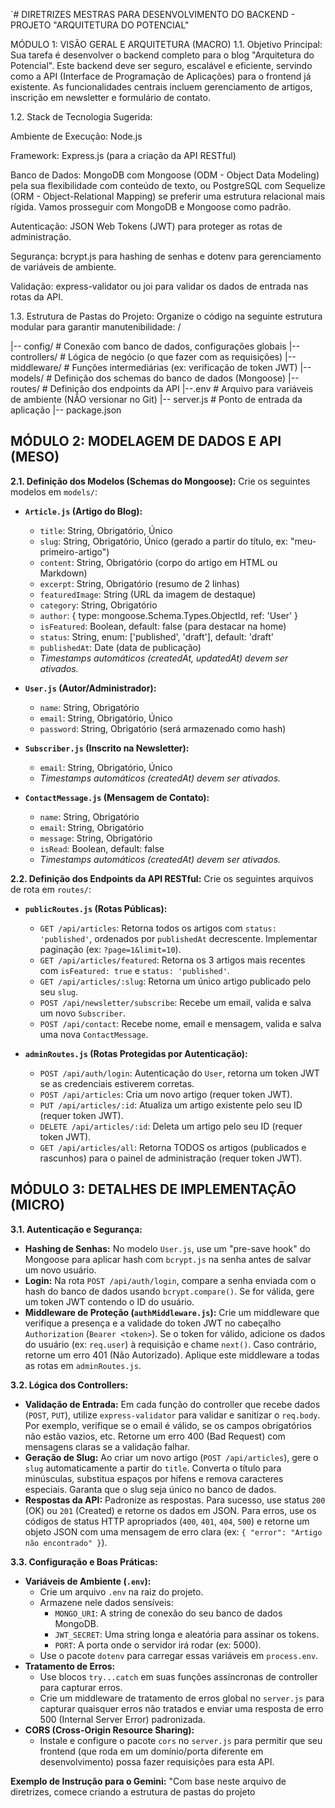 `# DIRETRIZES MESTRAS PARA DESENVOLVIMENTO DO BACKEND - PROJETO "ARQUITETURA DO POTENCIAL"

MÓDULO 1: VISÃO GERAL E ARQUITETURA (MACRO)
1.1. Objetivo Principal:
Sua tarefa é desenvolver o backend completo para o blog "Arquitetura do Potencial". Este backend deve ser seguro, escalável e eficiente, servindo como a API (Interface de Programação de Aplicações) para o frontend já existente. As funcionalidades centrais incluem gerenciamento de artigos, inscrição em newsletter e formulário de contato.

1.2. Stack de Tecnologia Sugerida:

Ambiente de Execução: Node.js

Framework: Express.js (para a criação da API RESTful)

Banco de Dados: MongoDB com Mongoose (ODM - Object Data Modeling) pela sua flexibilidade com conteúdo de texto, ou PostgreSQL com Sequelize (ORM - Object-Relational Mapping) se preferir uma estrutura relacional mais rígida. Vamos prosseguir com MongoDB e Mongoose como padrão.

Autenticação: JSON Web Tokens (JWT) para proteger as rotas de administração.

Segurança: bcrypt.js para hashing de senhas e dotenv para gerenciamento de variáveis de ambiente.

Validação: express-validator ou joi para validar os dados de entrada nas rotas da API.

1.3. Estrutura de Pastas do Projeto:
Organize o código na seguinte estrutura modular para garantir manutenibilidade:
/

|-- config/         # Conexão com banco de dados, configurações globais
|-- controllers/    # Lógica de negócio (o que fazer com as requisições)
|-- middleware/     # Funções intermediárias (ex: verificação de token JWT)
|-- models/         # Definição dos schemas do banco de dados (Mongoose)
|-- routes/         # Definição dos endpoints da API
|--.env            # Arquivo para variáveis de ambiente (NÃO versionar no Git)
|-- server.js       # Ponto de entrada da aplicação
|-- package.json


## MÓDULO 2: MODELAGEM DE DADOS E API (MESO)

**2.1. Definição dos Modelos (Schemas do Mongoose):**
Crie os seguintes modelos em `models/`:

*   **`Article.js` (Artigo do Blog):**
    *   `title`: String, Obrigatório, Único
    *   `slug`: String, Obrigatório, Único (gerado a partir do título, ex: "meu-primeiro-artigo")
    *   `content`: String, Obrigatório (corpo do artigo em HTML ou Markdown)
    *   `excerpt`: String, Obrigatório (resumo de 2 linhas)
    *   `featuredImage`: String (URL da imagem de destaque)
    *   `category`: String, Obrigatório
    *   `author`: { type: mongoose.Schema.Types.ObjectId, ref: 'User' }
    *   `isFeatured`: Boolean, default: false (para destacar na home)
    *   `status`: String, enum: ['published', 'draft'], default: 'draft'
    *   `publishedAt`: Date (data de publicação)
    *   *Timestamps automáticos (createdAt, updatedAt) devem ser ativados.*

*   **`User.js` (Autor/Administrador):**
    *   `name`: String, Obrigatório
    *   `email`: String, Obrigatório, Único
    *   `password`: String, Obrigatório (será armazenado como hash)

*   **`Subscriber.js` (Inscrito na Newsletter):**
    *   `email`: String, Obrigatório, Único
    *   *Timestamps automáticos (createdAt) devem ser ativados.*

*   **`ContactMessage.js` (Mensagem de Contato):**
    *   `name`: String, Obrigatório
    *   `email`: String, Obrigatório
    *   `message`: String, Obrigatório
    *   `isRead`: Boolean, default: false
    *   *Timestamps automáticos (createdAt) devem ser ativados.*

**2.2. Definição dos Endpoints da API RESTful:**
Crie os seguintes arquivos de rota em `routes/`:

*   **`publicRoutes.js` (Rotas Públicas):**
    *   `GET /api/articles`: Retorna todos os artigos com `status: 'published'`, ordenados por `publishedAt` decrescente. Implementar paginação (ex: `?page=1&limit=10`).
    *   `GET /api/articles/featured`: Retorna os 3 artigos mais recentes com `isFeatured: true` e `status: 'published'`.
    *   `GET /api/articles/:slug`: Retorna um único artigo publicado pelo seu `slug`.
    *   `POST /api/newsletter/subscribe`: Recebe um email, valida e salva um novo `Subscriber`.
    *   `POST /api/contact`: Recebe nome, email e mensagem, valida e salva uma nova `ContactMessage`.

*   **`adminRoutes.js` (Rotas Protegidas por Autenticação):**
    *   `POST /api/auth/login`: Autenticação do `User`, retorna um token JWT se as credenciais estiverem corretas.
    *   `POST /api/articles`: Cria um novo artigo (requer token JWT).
    *   `PUT /api/articles/:id`: Atualiza um artigo existente pelo seu ID (requer token JWT).
    *   `DELETE /api/articles/:id`: Deleta um artigo pelo seu ID (requer token JWT).
    *   `GET /api/articles/all`: Retorna TODOS os artigos (publicados e rascunhos) para o painel de administração (requer token JWT).

## MÓDULO 3: DETALHES DE IMPLEMENTAÇÃO (MICRO)

**3.1. Autenticação e Segurança:**
*   **Hashing de Senhas:** No modelo `User.js`, use um "pre-save hook" do Mongoose para aplicar hash com `bcrypt.js` na senha antes de salvar um novo usuário.
*   **Login:** Na rota `POST /api/auth/login`, compare a senha enviada com o hash do banco de dados usando `bcrypt.compare()`. Se for válida, gere um token JWT contendo o ID do usuário.
*   **Middleware de Proteção (`authMiddleware.js`):** Crie um middleware que verifique a presença e a validade do token JWT no cabeçalho `Authorization` (`Bearer <token>`). Se o token for válido, adicione os dados do usuário (ex: `req.user`) à requisição e chame `next()`. Caso contrário, retorne um erro 401 (Não Autorizado). Aplique este middleware a todas as rotas em `adminRoutes.js`.

**3.2. Lógica dos Controllers:**
*   **Validação de Entrada:** Em cada função do controller que recebe dados (`POST`, `PUT`), utilize `express-validator` para validar e sanitizar o `req.body`. Por exemplo, verifique se o email é válido, se os campos obrigatórios não estão vazios, etc. Retorne um erro 400 (Bad Request) com mensagens claras se a validação falhar.
*   **Geração de Slug:** Ao criar um novo artigo (`POST /api/articles`), gere o `slug` automaticamente a partir do `title`. Converta o título para minúsculas, substitua espaços por hífens e remova caracteres especiais. Garanta que o slug seja único no banco de dados.
*   **Respostas da API:** Padronize as respostas. Para sucesso, use status `200` (OK) ou `201` (Created) e retorne os dados em JSON. Para erros, use os códigos de status HTTP apropriados (`400`, `401`, `404`, `500`) e retorne um objeto JSON com uma mensagem de erro clara (ex: `{ "error": "Artigo não encontrado" }`).

**3.3. Configuração e Boas Práticas:**
*   **Variáveis de Ambiente (`.env`):**
    *   Crie um arquivo `.env` na raiz do projeto.
    *   Armazene nele dados sensíveis:
        *   `MONGO_URI`: A string de conexão do seu banco de dados MongoDB.
        *   `JWT_SECRET`: Uma string longa e aleatória para assinar os tokens.
        *   `PORT`: A porta onde o servidor irá rodar (ex: 5000).
    *   Use o pacote `dotenv` para carregar essas variáveis em `process.env`.
*   **Tratamento de Erros:**
    *   Use blocos `try...catch` em suas funções assíncronas de controller para capturar erros.
    *   Crie um middleware de tratamento de erros global no `server.js` para capturar quaisquer erros não tratados e enviar uma resposta de erro 500 (Internal Server Error) padronizada.
*   **CORS (Cross-Origin Resource Sharing):**
    *   Instale e configure o pacote `cors` no `server.js` para permitir que seu frontend (que roda em um domínio/porta diferente em desenvolvimento) possa fazer requisições para esta API.

**Exemplo de Instrução para o Gemini:**
"Com base neste arquivo de diretrizes, comece criando a estrutura de pastas do projeto